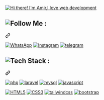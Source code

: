 <article class="markdown-body entry-content container-lg f5" itemprop="text">
    <p dir="auto">
    <a target="_blank" rel="noopener noreferrer nofollow" href="https://github.com/Amir-Hosein-Amiri"><img src="https://amir8218.ir/GitHub/SVG/Title-Text.svg" alt="Hi there! I'm Amir,I love web development" data-canonical-src="https://amir8218.ir/GitHub/SVG/Title-Text.svg" style="max-width: 100%;"></a>
    </p>
    <div class="markdown-heading" dir="auto">
        <h2 class="heading-element" dir="auto">
                        <!-- ...... -->
                        <img src="https://amir8218.ir/GitHub/SVG/Follow-Me.svg" alt="Follow Me :">
                        <!-- ...... -->
        </h2>
        <a id="user-content--socials" class="anchor" aria-label="Permalink: 🌐 Socials:" href="https://github.com/Amir-Hosein-Amiri"><svg class="octicon octicon-link" viewBox="0 0 16 16" version="1.1" width="16" height="16" aria-hidden="true"><path d="m7.775 3.275 1.25-1.25a3.5 3.5 0 1 1 4.95 4.95l-2.5 2.5a3.5 3.5 0 0 1-4.95 0 .751.751 0 0 1 .018-1.042.751.751 0 0 1 1.042-.018 1.998 1.998 0 0 0 2.83 0l2.5-2.5a2.002 2.002 0 0 0-2.83-2.83l-1.25 1.25a.751.751 0 0 1-1.042-.018.751.751 0 0 1-.018-1.042Zm-4.69 9.64a1.998 1.998 0 0 0 2.83 0l1.25-1.25a.751.751 0 0 1 1.042.018.751.751 0 0 1 .018 1.042l-1.25 1.25a3.5 3.5 0 1 1-4.95-4.95l2.5-2.5a3.5 3.5 0 0 1 4.95 0 .751.751 0 0 1-.018 1.042.751.751 0 0 1-1.042.018 1.998 1.998 0 0 0-2.83 0l-2.5 2.5a1.998 1.998 0 0 0 0 2.83Z"></path></svg></a>
    </div>
    <p dir="auto">
    <a href="https://wa.me/+989201342023" rel="nofollow"><img src="https://img.shields.io/badge/WhatsApp-url?style=for-the-badge&logo=WhatsApp&logoColor=%2325D366&color=%23082032" alt="WhatsApp" data-canonical-src="https://amir8218.ir/GitHub/Logo/Socials/WhatsApp.svg" style="max-width: 100%;"></a>
    <a href="https://www.instagram.com/amir._.ea_" rel="nofollow"><img src="https://img.shields.io/badge/instagram-%23082032?style=for-the-badge&logo=instagram&logoColor=%23FD0AB6&color=%23082032" alt="Instagram" data-canonical-src="https://amir8218.ir/GitHub/Logo/Socials/Instagram.svg" style="max-width: 100%;"></a>
    <a href="https://t.me/Ami_ea" rel="nofollow"><img src="https://img.shields.io/badge/telegram-url?style=for-the-badge&logo=telegram&logoColor=%232CA5E0&color=%23082032" alt="telegram" data-canonical-src="https://amir8218.ir/GitHub/Logo/Socials/Telegram.svg" style="max-width: 100%;"></a>
    </p>
    <div class="markdown-heading" dir="auto">
        <h1 class="heading-element" dir="auto">
                        <!-- ...... -->
                       <img src="https://amir8218.ir/GitHub/SVG/Tech-Stack.svg" alt="Tech Stack :">
                        <!-- ...... -->
        </h1>
    <a id="user-content--tech-stack" class="anchor" aria-label="Permalink: 💻 Tech Stack:" href="https://github.com/Amir-Hosein-Amiri"><svg class="octicon octicon-link" viewBox="0 0 16 16" version="1.1" width="16" height="16" aria-hidden="true"><path d="m7.775 3.275 1.25-1.25a3.5 3.5 0 1 1 4.95 4.95l-2.5 2.5a3.5 3.5 0 0 1-4.95 0 .751.751 0 0 1 .018-1.042.751.751 0 0 1 1.042-.018 1.998 1.998 0 0 0 2.83 0l2.5-2.5a2.002 2.002 0 0 0-2.83-2.83l-1.25 1.25a.751.751 0 0 1-1.042-.018.751.751 0 0 1-.018-1.042Zm-4.69 9.64a1.998 1.998 0 0 0 2.83 0l1.25-1.25a.751.751 0 0 1 1.042.018.751.751 0 0 1 .018 1.042l-1.25 1.25a3.5 3.5 0 1 1-4.95-4.95l2.5-2.5a3.5 3.5 0 0 1 4.95 0 .751.751 0 0 1-.018 1.042.751.751 0 0 1-1.042.018 1.998 1.998 0 0 0-2.83 0l-2.5 2.5a1.998 1.998 0 0 0 0 2.83Z"></path></svg></a></div>
    <p dir="auto">
    <a target="_blank" rel="noopener noreferrer nofollow" href="https://www.google.com/search?q=php%20info"><img src="https://img.shields.io/badge/php-url?style=for-the-badge&logo=php&logoColor=%23777BB4&color=%23082032" alt="php" data-canonical-src="https://amir8218.ir/GitHub/Logo/Languages/PHP.svg" style="max-width: 100%;"></a>
    <a target="_blank" rel="noopener noreferrer nofollow" href="https://www.google.com/search?q=laravel%20info"><img src="https://img.shields.io/badge/laravel-url?style=for-the-badge&logo=laravel&logoColor=%23FF2D20&color=%23082032" alt="laravel" data-canonical-src="https://amir8218.ir/GitHub/Logo/Languages/laravel.svg" style="max-width: 100%;"></a>
    <a target="_blank" rel="noopener noreferrer nofollow" href="https://www.google.com/search?q=mysql%20info"><img src="https://img.shields.io/badge/mysql-url?style=for-the-badge&logo=mysql&logoColor=%234479A1&color=%23082032" alt="mysql" data-canonical-src="https://amir8218.ir/GitHub/Logo/Languages/mysql.svg" style="max-width: 100%;"></a>
    <a target="_blank" rel="noopener noreferrer nofollow" href="https://www.google.com/search?q=javascript%20info"><img src="https://img.shields.io/badge/javascript-url?style=for-the-badge&logo=javascript&logoColor=%23F7DF1E&color=%23082032" alt="javascript" data-canonical-src="https://amir8218.ir/GitHub/Logo/Languages/javascript.svg" style="max-width: 100%;"></a>
    </p>
    <p dir="auto">
    <a target="_blank" rel="noopener noreferrer nofollow" href="https://www.google.com/search?q=html5%20info"><img src="https://img.shields.io/badge/html5-url?style=for-the-badge&logo=html5&logoColor=%23E34F26&color=%23082032" alt="HTML5" data-canonical-src="https://amir8218.ir/GitHub/Logo/Languages/HTML5.svg" style="max-width: 100%;"></a>
    <a target="_blank" rel="noopener noreferrer nofollow" href="https://www.google.com/search?q=css3%20info"><img src="https://img.shields.io/badge/css3-url?style=for-the-badge&logo=css3&logoColor=%231572B6&color=%23082032" alt="CSS3" data-canonical-src="https://amir8218.ir/GitHub/Logo/Languages/Css3.svg" style="max-width: 100%;"></a>
    <a target="_blank" rel="noopener noreferrer nofollow" href="https://www.google.com/search?q=tailwindcss%20info"><img src="https://img.shields.io/badge/tailwindcss-url?style=for-the-badge&logo=tailwindcss&logoColor=%2338B2AC&color=%23082032" alt="tailwindcss" data-canonical-src="https://amir8218.ir/GitHub/Logo/Languages/tailwindcss.svg" style="max-width: 100%;"></a>
    <a target="_blank" rel="noopener noreferrer nofollow" href="https://www.google.com/search?q=bootstrap%20info"><img src="https://img.shields.io/badge/bootstrap-url?style=for-the-badge&logo=bootstrap&logoColor=%238511FA&color=%23082032" alt="bootstrap" data-canonical-src="https://amir8218.ir/GitHub/Logo/Languages/bootstrap.svg" style="max-width: 100%;"></a>
    </p>
    </article>
